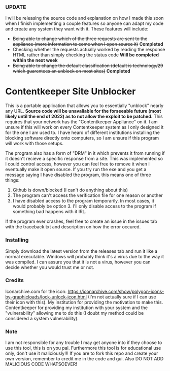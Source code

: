 ### UPDATE
I will be releasing the source code and explanation on how I made this soon when I finish implementing a couple features so anyone can adapt my code and create any system they want with it. 
These features will include:
- ~~Being able to change which of the three requests are sent to the appliance (more information to come when I open source it)~~ **Completed**
- Checking whether the requests actually worked by reading the response HTML rather than simply checking the status code **Will be completed within the next week**
- ~~Being able to change the default classification (default is technology/29 which guarentees an unblock on most sites)~~ **Completed**
# Contentkeeper Site Unblocker
This is a portable application that allows you to essentially "unblock" nearly any URL. **Source code will be unavaliable for the forseeable future (most likely until the end of 2022) as to not allow the exploit to be patched.** This requires that your network has the "Contentkeeper Appliance" on it. I am unsure if this will work on every Contentkeeper system as I only designed it for the one I am used to. I have heard of different institutions installing the blocking software directly onto computers, so I am unsure if this program will work with those setups.

The program also has a form of "DRM" in it which prevents it from running if it doesn't recieve a specific response from a site. This was implemented so I could control access, however you can feel free to remove it when I eventually make it open source. If you try run the exe and you get a message saying I have disabled the program, this means one of three things:
1) Github is down/blocked (I can't do anything about this)
2) The program can't access the verification file for one reason or another
3) I have disabled access to the program temporarily.
In most cases, it would probably be option 3. I'll only disable access to the program if something bad happens with it IRL.

If the program ever crashes, feel free to create an issue in the issues tab with the traceback.txt and description on how the error occured.
### Installing
Simply download the latest version from the releases tab and run it like a normal executable. Windows will probably think it's a virus due to the way it was compiled. I can assure you that it is not a virus, however you can decide whether you would trust me or not.
### Credits
Iconarchive.com for the icon: https://iconarchive.com/show/polygon-icons-by-graphicloads/lock-unlock-icon.html (I'm not actually sure if I can use their icon with this).
My institution for providing the motivation to make this.
Contentkeeper for providing my institution with your system and the "vulnerability" allowing me to do this (I doubt my method could be considered a system vulnerability).
### Note
I am not responsible for any trouble I may get anyone into if they choose to use this tool, this is on you pal. Furthermore this tool is for educational use only, don't use it maliciously!!!
If you are to fork this repo and create your own version, remember to credit me in the code and gui. Also DO NOT ADD MALICIOUS CODE WHATSOEVER!
